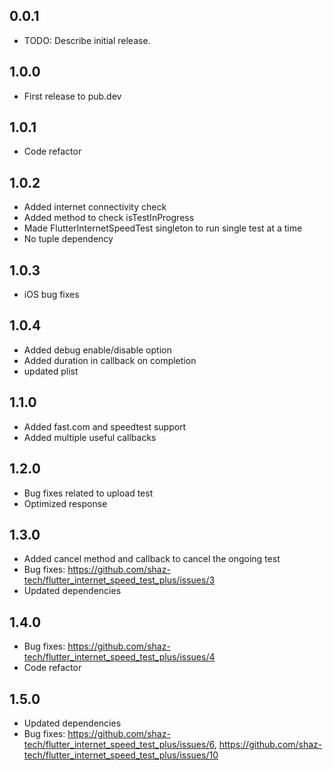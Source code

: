 ## 0.0.1

* TODO: Describe initial release.

## 1.0.0

* First release to pub.dev

## 1.0.1

* Code refactor

## 1.0.2

* Added internet connectivity check
* Added method to check isTestInProgress
* Made FlutterInternetSpeedTest singleton to run single test at a time
* No tuple dependency

## 1.0.3

* iOS bug fixes

## 1.0.4

* Added debug enable/disable option
* Added duration in callback on completion
* updated plist

## 1.1.0

* Added fast.com and speedtest support
* Added multiple useful callbacks

## 1.2.0

* Bug fixes related to upload test
* Optimized response

## 1.3.0

* Added cancel method and callback to cancel the ongoing test
* Bug fixes: https://github.com/shaz-tech/flutter_internet_speed_test_plus/issues/3
* Updated dependencies

## 1.4.0

* Bug fixes: https://github.com/shaz-tech/flutter_internet_speed_test_plus/issues/4
* Code refactor

## 1.5.0

* Updated dependencies
* Bug fixes: https://github.com/shaz-tech/flutter_internet_speed_test_plus/issues/6, https://github.com/shaz-tech/flutter_internet_speed_test_plus/issues/10